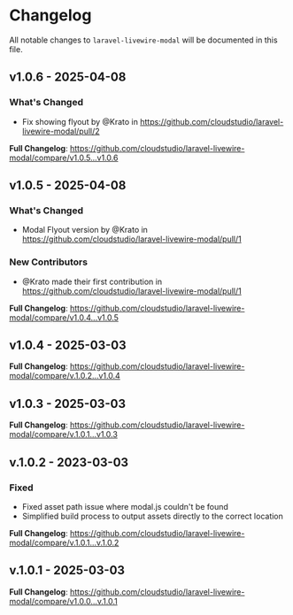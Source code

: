 # Changelog

All notable changes to `laravel-livewire-modal` will be documented in this file.

## v1.0.6 - 2025-04-08

### What's Changed

* Fix showing flyout by @Krato in https://github.com/cloudstudio/laravel-livewire-modal/pull/2

**Full Changelog**: https://github.com/cloudstudio/laravel-livewire-modal/compare/v1.0.5...v1.0.6

## v1.0.5 - 2025-04-08

### What's Changed

* Modal Flyout version by @Krato in https://github.com/cloudstudio/laravel-livewire-modal/pull/1

### New Contributors

* @Krato made their first contribution in https://github.com/cloudstudio/laravel-livewire-modal/pull/1

**Full Changelog**: https://github.com/cloudstudio/laravel-livewire-modal/compare/v1.0.4...v1.0.5

## v1.0.4 - 2025-03-03

**Full Changelog**: https://github.com/cloudstudio/laravel-livewire-modal/compare/v.1.0.2...v1.0.4

## v1.0.3 - 2025-03-03

**Full Changelog**: https://github.com/cloudstudio/laravel-livewire-modal/compare/v.1.0.1...v1.0.3

## v.1.0.2 - 2023-03-03

### Fixed

- Fixed asset path issue where modal.js couldn't be found
- Simplified build process to output assets directly to the correct location

**Full Changelog**: https://github.com/cloudstudio/laravel-livewire-modal/compare/v.1.0.1...v.1.0.2

## v.1.0.1 - 2025-03-03

**Full Changelog**: https://github.com/cloudstudio/laravel-livewire-modal/compare/v1.0.0...v.1.0.1
